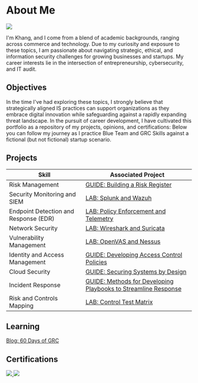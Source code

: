 # About Me
<a href="https://www.linkedin.com/in/th%E1%BA%BF-khang-huynh-aba8aa1a7"><img src="https://img.shields.io/badge/-LinkedIn-0072b1?&style-for-the-badge&logo=linkedin&logoColor=white" /></a>

I'm Khang, and I come from a blend of academic backgrounds, ranging across commerce and technology. Due to my curiosity and exposure to these topics, I am passionate about navigating strategic, ethical, and information security challenges for growing businesses and startups. My career interests lie in the intersection of entrepreneurship, cybersecurity, and IT audit.

## Objectives
In the time I've had exploring these topics, I strongly believe that strategically aligned IS practices can support organizations as they embrace digital innovation while safeguarding against a rapidly expanding threat landscape. In the pursuit of career development, I have cultivated this portfolio as a repository of my projects, opinions, and certifications: Below you can follow my journey as I practice Blue Team and GRC Skills against a fictional (but not fictional) startup scenario.

## Projects
| Skill                                         | Associated Project         |
|-----------------------------------------------|----------------------------|
| Risk Management                               | <a href="https://github.com/a-khang/risk_register_lab">GUIDE: Building a Risk Register</a>|
| Security Monitoring and SIEM                  | <a href="https://github.com/a-khang/risk_register_lab">LAB: Splunk and Wazuh</a>|
| Endpoint Detection and Response (EDR)         | <a href="https://github.com/a-khang/risk_register_lab">LAB: Policy Enforcement and Telemetry</a>|
| Network Security                              | <a href="https://github.com/a-khang/risk_register_lab">LAB: Wireshark and Suricata</a>|
| Vulnerability Management                      | <a href="https://github.com/a-khang/risk_register_lab">LAB: OpenVAS and Nessus</a>|
| Identity and Access Management                | <a href="https://github.com/a-khang/risk_register_lab">GUIDE: Developing Access Control Policies</a>|
| Cloud Security                                | <a href="https://github.com/a-khang/risk_register_lab">GUIDE: Securing Systems by Design</a>|
| Incident Response                             | <a href="https://github.com/a-khang/risk_register_lab">GUIDE: Methods for Developing Playbooks to Streamline Response</a>|
| Risk and Controls Mapping                     | <a href="https://github.com/a-khang/risk_register_lab">LAB: Control Test Matrix </a>|


## Learning
<a href="https://github.com/a-khang/60-days">Blog: 60 Days of GRC</a>

## Certifications
<div>
<a href="https://www.credly.com/badges/c3e0d53f-4cec-4e42-9756-34fbaaf12ac8/linked_in_profile"><img src="https://img.shields.io/badge/-Security%2B-FF0000?&style=for-the-badge&logo=CompTIA&logoColor=white" />
<a href="https://www.credly.com/badges/73f23fdd-0fae-43bc-8948-5d27b84aced4/linked_in_profile"><img src="https://img.shields.io/badge/-PCCET-FA582D?&style=for-the-badge&logo=PaloAlto&logoColor=white" />
</div>
